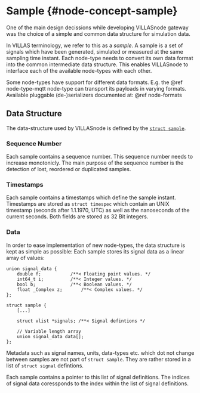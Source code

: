 # Sample {#node-concept-sample}

One of the main design decissions while developing VILLASnode gateway was the choice of a simple and common data structure for simulation data.

In VILLAS terminology, we refer to this as a _sample_. A sample is a set of signals which have been generated, simulated or measured at the same sampling time instant. Each node-type needs to convert its own data format into the common intermediate data structure.
This enables VILLASnode to interface each of the available node-types with each other.

Some node-types have support for different data formats. E.g. the @ref node-type-mqtt node-type can transport its payloads in varying formats.
Available pluggable (de-)serializers documented at: @ref node-formats

## Data Structure

The data-structure used by VILLASnode is defined by the [`struct sample`](https://git.rwth-aachen.de/acs/public/villas/node/blob/master/include/villas/sample.h).

### Sequence Number

Each sample contains a sequence number. This sequence number needs to increase monotonicly.
The main purpose of the sequence number is the detection of lost, reordered or duplicated samples.

### Timestamps

Each sample contains a timestamps which define the sample instant.
Timestamps are stored as `struct timespec` which contain an UNIX timestamp (seconds after 1.1.1970, UTC) as well as the nanoseconds of the current seconds. Both fields are stored as 32 Bit integers.

### Data

In order to ease implementation of new node-types, the data structure is kept as simple as possible:
Each sample stores its signal data as a linear array of values:

```
union signal_data {
	double f;			/**< Floating point values. */
	int64_t i;			/**< Integer values. */
	bool b;				/**< Boolean values. */
	float _Complex z;		/**< Complex values. */
};

struct sample {
    [...]

    struct vlist *signals; /**< Signal defintions */

    // Variable length array
    union signal_data data[];
};
```

Metadata such as signal names, units, data-types etc. which dot not change between samples are not part of `struct sample`.
They are rather stored in a list of `struct signal` defintions.

Each sample contains a pointer to this list of signal definitions.
The indices of signal data coressponds to the index within the list of signal definitions.
